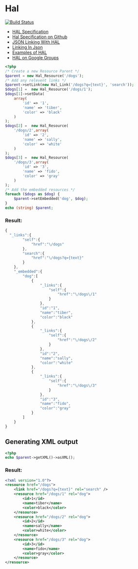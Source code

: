 # Hal

[![Build Status](https://secure.travis-ci.org/zircote/Hal.png)](http://travis-ci.org/zircote/Hal)

 * [HAL Specification](http://stateless.co/hal_specification.html)
 * [Hal Specification on Github](https://github.com/mikekelly/hal_specification)
 * [JSON Linking With HAL](http://blog.stateless.co/post/13296666138/json-linking-with-hal)
 * [Linking In Json](http://www.mnot.net/blog/2011/11/25/linking_in_json)
 * [Examples of HAL](https://gist.github.com/2289546)
 * [HAL on Google Groups](https://groups.google.com/d/forum/hal-discuss)

```php
<?php
/* Create a new Resource Parent */
$parent = new Hal_Resource('/dogs');
/* Add any relevent links */
$parent->setLink(new Hal_Link('/dogs?q={text}', 'search'));
$dogs[1] =  new Hal_Resource('/dogs/1');
$dogs[1]->setData(
    array(
        'id' => '1', 
        'name' => 'tiber', 
        'color' => 'black'
    )
);
$dogs[2] =  new Hal_Resource(
    '/dogs/2',array(
        'id' => '2', 
        'name' => 'sally', 
        'color' => 'white'
    )
);
$dogs[3] =  new Hal_Resource(
    '/dogs/3',array(
        'id' => '3', 
        'name' => 'fido', 
        'color' => 'gray'
    )
);
/* Add the embedded resources */
foreach ($dogs as $dog) {
    $parent->setEmbedded('dog', $dog);
}
echo (string) $parent;
```

### Result: 

```javascript
{
  "_links":{
		"self":{
			"href":"\/dogs"
		},
		"search":{
			"href":"\/dogs?q={text}"
		}
	},
	"_embedded":{
		"dog":[
			{
				"_links":{
					"self":{
						"href":"\/dogs\/1"
					}
				},
				"id":"1",
				"name":"tiber",
				"color":"black"
			},
			{
				"_links":{
					"self":{
						"href":"\/dogs\/2"
					}
				},
				"id":"2",
				"name":"sally",
				"color":"white"
			},
			{
				"_links":{
					"self":{
						"href":"\/dogs\/3"
					}
				},
				"id":"3",
				"name":"fido",
				"color":"gray"
			}
		]
	}
}
```
## Generating XML output

```php
<?php
echo $parent->getXML()->asXML();
```
### Result:
```xml
<?xml version="1.0"?>
<resource href="/dogs">
    <link href="/dogs?q={text}" rel="search" />
    <resource href="/dogs/1" rel="dog">
        <id>1</id>
        <name>tiber</name>
        <color>black</color>
    </resource>
    <resource href="/dogs/2" rel="dog">
        <id>2</id>
        <name>sally</name>
        <color>white</color>
    </resource>
    <resource href="/dogs/3" rel="dog">
        <id>3</id>
        <name>fido</name>
        <color>gray</color>
    </resource>
</resource>
```
